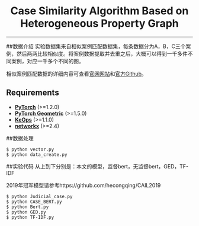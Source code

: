 <h1 align="center">Case Similarity Algorithm Based on Heterogeneous Property Graph</h1>


--------------------------------------------------------------------------------
##数据介绍
实验数据集来自相似案例匹配数据集，每条数据分为A，B，C三个案例，然后两两比较相似度。将案例数据提取并去重之后，大概可以得到一千多件不同案例，对应一千多个不同的图。

相似案例匹配数据的详细内容可查看[官网网站](http://cail.cipsc.org.cn/)和[官方Github](https://github.com/china-ai-law-challenge/CAIL2019)。
## Requirements

* **[PyTorch](https://pytorch.org/get-started/locally/)** (>=1.2.0)
* **[PyTorch Geometric](https://github.com/rusty1s/pytorch_geometric)** (>=1.5.0)
* **[KeOps](https://github.com/getkeops/keops)** (>=1.1.0)
* **[networkx](https://github.com/networkx/networkx)** (>=2.4)

##数据处理
```
$ python vector.py
$ python data_create.py
```

##实验代码
从上到下分别是：本文的模型，监督bert，无监督bert，GED，TF-IDF

2019年冠军模型请参考https://github.com/hecongqing/CAIL2019
```
$ python Judicial_case.py
$ python CASE_BERT.py
$ python Bert.py
$ python GED.py
$ python TF-IDF.py
```


